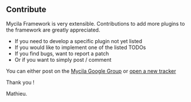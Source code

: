 ## Contribute ##

Mycila Framework is very extensible. Contributions to add more plugins to the framework are greatly appreciated.

  * If you need to develop a specific plugin not yet listed
  * If you would like to implement one of the listed TODOs
  * If you find bugs, want to report a patch
  * Or if you want to simply post / comment

You can either post on the [Mycila Google Group](http://groups.google.com/group/mycila/) or [open a new tracker](http://code.google.com/p/mycila/issues/list)

Thank you !

Mathieu.